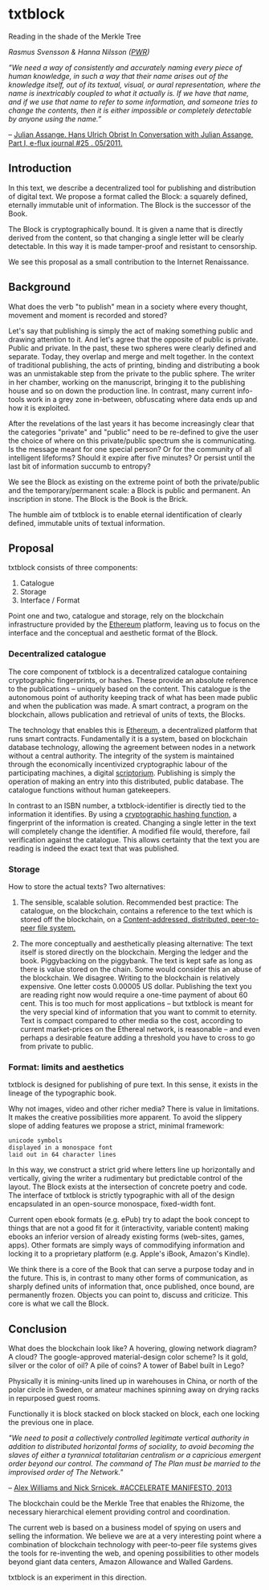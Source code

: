 # txtblock
Reading in the shade of the Merkle Tree

*Rasmus Svensson & Hanna Nilsson ([PWR])*

*”We need a way of consistently and accurately naming every piece of human knowledge, in such a way that their name arises out of the knowledge itself, out of its textual, visual, or aural representation, where the name is inextricably coupled to what it actually is. If we have that name, and if we use that name to refer to some information, and someone tries to change the contents, then it is either impossible or completely detectable by anyone using the name.”*

– [Julian Assange. Hans Ulrich Obrist In Conversation with Julian Assange, Part I, e-flux journal #25 . 05/2011.]( http://www.e-flux.com/journal/in-conversation-with-julian-assange-part-i/)

## Introduction

In this text, we describe a decentralized tool for publishing and distribution of digital text. We propose a format called the Block: a squarely defined, eternally immutable unit of information. The Block is the successor of the Book.

The Block is cryptographically bound. It is given a name that is directly derived from the content, so that changing a single letter will be clearly detectable. In this way it is made tamper-proof and resistant to censorship.

We see this proposal as a small contribution to the Internet Renaissance. 
 
## Background

What does the verb "to publish" mean in a society where every thought, movement and moment is recorded and stored?

Let's say that publishing is simply the act of making something public and drawing attention to it. And let's agree that the opposite of public is private. Public and private. In the past, these two spheres were clearly defined and separate. Today, they overlap and merge and melt together. In the context of traditional publishing, the acts of printing, binding and distributing a book was an unmistakable step from the private to the public sphere. The writer in her chamber, working on the manuscript, bringing it to the publishing house and so on down the production line. In contrast, many current info-tools work in a grey zone in-between, obfuscating where data ends up and how it is exploited.

After the revelations of the last years it has become increasingly clear that the categories "private" and "public" need to be re-defined to give the user the choice of where on this private/public spectrum she is communicating. Is the message meant for one special person? Or for the community of all intelligent lifeforms? Should it expire after five minutes? Or persist until the last bit of information succumb to entropy?

We see the Block as existing on the extreme point of both the private/public and the temporary/permanent scale: a Block is public and permanent. An inscription in stone. The Block is the Book is the Brick.

The humble aim of txtblock is to enable eternal identification of clearly defined, immutable units of textual information. 

## Proposal 

txtblock consists of three components:

1. Catalogue
2. Storage
3. Interface / Format

Point one and two, catalogue and storage, rely on the blockchain infrastructure provided by the [Ethereum] platform, leaving us to focus on the interface and the conceptual and aesthetic format of the Block.   

### Decentralized catalogue

The core component of txtblock is a decentralized catalogue containing cryptographic fingerprints, or hashes. These provide an absolute reference to the publications – uniquely based on the content. This catalogue is the autonomous point of authority keeping track of what has been made public and when the publication was made. A smart contract, a program on the blockchain, allows publication and retrieval of units of texts, the Blocks.

The technology that enables this is [Ethereum], a decentralized platform that runs smart contracts. Fundamentally it is a system, based on blockchain database technology, allowing the agreement between nodes in a network without a central authority. The integrity of the system is maintained through the economically incentivized cryptographic labour of the participating machines, a digital [scriptorium](http://41.media.tumblr.com/21b3c3e36c8ab901deaf0d6d32417a7f/tumblr_mvsmxuO0m11soj7s4o1_1280.jpg). Publishing is simply the operation of making an entry into this distributed, public database. The catalogue functions without human gatekeepers.

In contrast to an ISBN number, a txtblock-identifier is directly tied to the information it identifies. By using a [cryptographic hashing function], a fingerprint of the information is created. Changing a single letter in the text will completely change the identifier. A modified file would, therefore, fail verification against the catalogue. This allows certainty that the text you are reading is indeed the exact text that was published.

### Storage

How to store the actual texts? Two alternatives:

1. The sensible, scalable solution. Recommended best practice: The catalogue, on the blockchain, contains a reference to the text which is stored off the blockchain, on a [Content-addressed, distributed, peer-to-peer file system.](http://ipfs.io)

2. The more conceptually and aesthetically pleasing alternative: The text itself is stored directly on the blockchain. Merging the ledger and the book. Piggybacking on the piggybank. The text is kept safe as long as there is value stored on the chain. Some would consider this an abuse of the blockchain. We disagree. Writing to the blockchain is relatively expensive. One letter costs 0.00005 US dollar. Publishing the text you are reading right now would require a one-time payment of about 60 cent. This is too much for most applications – but txtblock is meant for the very special kind of information that you want to commit to eternity. Text is compact compared to other media so the cost, according to current market-prices on the Ethereal network, is reasonable – and even perhaps a desirable feature adding a threshold you have to cross to go from private to public.

### Format: limits and aesthetics

txtblock is designed for publishing of pure text. In this sense, it exists in the lineage of the typographic book.

Why not images, video and other richer media? There is value in limitations. It makes the creative possibilities more apparent. To avoid the slippery slope of adding features we propose a strict, minimal framework: 

    unicode symbols
    displayed in a monospace font 
    laid out in 64 character lines

In this way, we construct a strict grid where letters line up horizontally and vertically, giving the writer a rudimentary but predictable control of the layout. The Block exists at the intersection of concrete poetry and code. The interface of txtblock is strictly typographic with all of the design encapsulated in an open-source monospace, fixed-width font.

Current open ebook formats (e.g. ePub) try to adapt the book concept to things that are not a good fit for it (interactivity, variable content) making ebooks an inferior version of already existing forms (web-sites, games, apps). Other formats are simply ways of commodifying information and locking it to a proprietary platform (e.g. Apple's iBook, Amazon's Kindle).

We think there is a core of the Book that can serve a purpose today and in the future. This is, in contrast to many other forms of communication, as sharply defined units of information that, once published, once bound, are permanently frozen. Objects you can point to, discuss and criticize. This core is what we call the Block.  

## Conclusion

What does the blockchain look like? A hovering, glowing network diagram? A cloud? The google-approved material-design color scheme? Is it gold, silver or the color of oil? A pile of coins? A tower of Babel built in Lego? 

Physically it is mining-units lined up in warehouses in China, or north of the polar circle in Sweden, or amateur machines spinning away on drying racks in repurposed guest rooms. 

Functionally it is block stacked on block stacked on block, each one locking the previous one in place.

*"We need to posit a collectively controlled legitimate vertical authority in addition to distributed horizontal forms of sociality, to avoid becoming the slaves of either a tyrannical totalitarian centralism or a capricious emergent order beyond our control. The command of The Plan must be married to the improvised order of The Network."*

– [Alex Williams and Nick Srnicek. #ACCELERATE MANIFESTO, 2013](http://criticallegalthinking.com/2013/05/14/accelerate-manifesto-for-an-accelerationist-politics/)

The blockchain could be the Merkle Tree that enables the Rhizome, the necessary hierarchical element providing control and coordination.

The current web is based on a business model of spying on users and selling the information. We believe we are at a very interesting point where a combination of blockchain technology with peer-to-peer file systems gives the tools for re-inventing the web, and opening possibilities to other models beyond giant data centers, Amazon Allowance and Walled Gardens. 

txtblock is an experiment in this direction. 


[Ethereum]: https://github.com/ethereum/wiki/wiki/White-Paper
[cryptographic hashing function]: http://emn178.github.io/online-tools/sha3_256.html
[IPFS]: http://ipfs.io/
[PWR]: http://pwr.site 